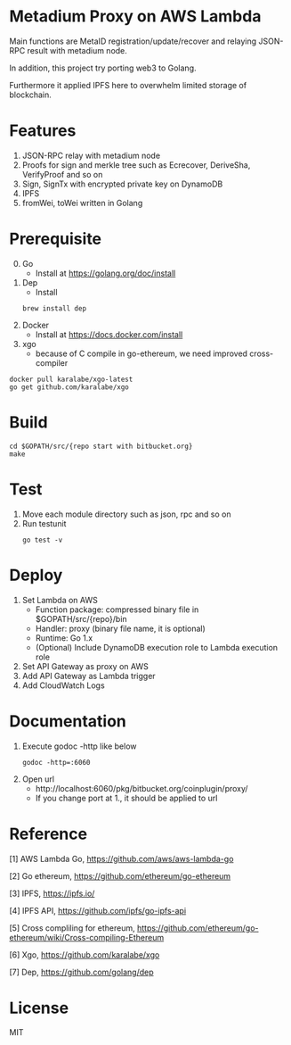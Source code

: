# Metadium Proxy on AWS Lambda
Main functions are MetaID registration/update/recover and relaying JSON-RPC result with metadium node.

In addition, this project try porting web3 to Golang.

Furthermore it applied IPFS here to overwhelm limited storage of blockchain.

# Features
1. JSON-RPC relay with metadium node
2. Proofs for sign and merkle tree such as Ecrecover, DeriveSha, VerifyProof and so on
3. Sign, SignTx with encrypted private key on DynamoDB
4. IPFS
5. fromWei, toWei written in Golang

# Prerequisite
0. Go
    - Install at https://golang.org/doc/install
1. Dep
    - Install
    ```
    brew install dep
    ```
2. Docker
    - Install at https://docs.docker.com/install
3. xgo
    - because of C compile in go-ethereum, we need improved cross-compiler
    
```shell
docker pull karalabe/xgo-latest
go get github.com/karalabe/xgo
```

# Build
```shell
cd $GOPATH/src/{repo start with bitbucket.org}
make
```

# Test
1. Move each module directory such as json, rpc and so on
2. Run testunit
    ```
    go test -v
    ```

# Deploy
1. Set Lambda on AWS
    - Function package: compressed binary file in $GOPATH/src/{repo}/bin
    - Handler: proxy (binary file name, it is optional)
    - Runtime: Go 1.x
    - (Optional) Include DynamoDB execution role to Lambda execution role
2. Set API Gateway as proxy on AWS
3. Add API Gateway as Lambda trigger
4. Add CloudWatch Logs

# Documentation
1. Execute godoc -http like below
    ```
    godoc -http=:6060
    ```  
2. Open url
    - http://localhost:6060/pkg/bitbucket.org/coinplugin/proxy/
    - If you change port at 1., it should be applied to url

# Reference
[1] AWS Lambda Go, https://github.com/aws/aws-lambda-go

[2] Go ethereum, https://github.com/ethereum/go-ethereum

[3] IPFS, https://ipfs.io/

[4] IPFS API, https://github.com/ipfs/go-ipfs-api

[5] Cross compliling for ethereum, https://github.com/ethereum/go-ethereum/wiki/Cross-compiling-Ethereum

[6] Xgo, https://github.com/karalabe/xgo

[7] Dep, https://github.com/golang/dep

# License
MIT

